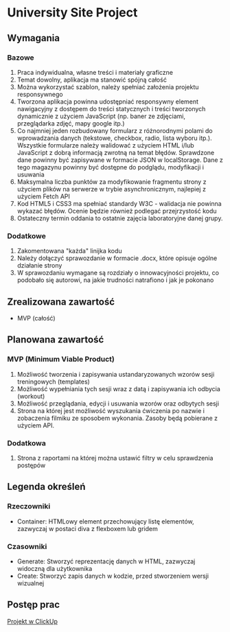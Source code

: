 # University Site Project
## Wymagania
### Bazowe
1. Praca indywidualna, własne treści i materiały graficzne
2. Temat dowolny, aplikacja ma stanowić spójną całość
3. Można wykorzystać szablon, należy spełniać założenia projektu responsywnego
4. Tworzona aplikacja powinna udostępniać responsywny element nawigacyjny z dostępem do treści statycznych i treści tworzonych dynamicznie z użyciem JavaScript (np. baner ze zdjęciami, przeglądarka zdjęć, mapy google itp.)
5. Co najmniej jeden rozbudowany formularz z różnorodnymi polami do wprowadzania danych (tekstowe, checkbox, radio, lista wyboru itp.). Wszystkie formularze należy walidować z użyciem  HTML i/lub JavaScript z dobrą informacją zwrotną na temat błędów. Sprawdzone dane powinny być zapisywane w formacie JSON w localStorage. Dane z tego magazynu powinny być dostępne do podglądu, modyfikacji i usuwania
6. Maksymalna liczba punktów za modyfikowanie fragmentu strony z użyciem plików na serwerze w trybie asynchronicznym, najlepiej z użyciem Fetch API
7. Kod HTML5 i CSS3 ma spełniać standardy W3C - walidacja nie powinna wykazać błędów. Ocenie będzie również podlegać przejrzystość kodu
8. Ostateczny termin oddania to ostatnie zajęcia laboratoryjne danej grupy.
### Dodatkowe
1. Zakomentowana "każda" linijka kodu
2. Należy dołączyć sprawozdanie w formacie .docx, które opisuje ogólne działanie strony
3. W sprawozdaniu wymagane są rozdziały o innowacyjności projektu, co podobało się autorowi, na jakie trudności natrafiono i jak je pokonano

## Zrealizowana zawartość
- MVP (całość)

## Planowana zawartość
### MVP (Minimum Viable Product)
1. Możliwość tworzenia i zapisywania ustandaryzowanych wzorów sesji treningowych (templates)
2. Możliwość wypełniania tych sesji wraz z datą i zapisywania ich odbycia (workout)
3. Możliwość przeglądania, edycji i usuwania wzorów oraz odbytych sesji
4. Strona na której jest możliwość wyszukania ćwiczenia po nazwie i zobaczenia filmiku ze sposobem wykonania. Zasoby będą pobierane z użyciem API.

### Dodatkowa
1. Strona z raportami na której można ustawić filtry w celu sprawdzenia postępów

## Legenda określeń
### Rzeczowniki
- Container: HTMLowy element przechowujący listę elementów, zazwyczaj w postaci diva z flexboxem lub gridem
### Czasowniki
- Generate: Stworzyć reprezentację danych w HTML, zazwyczaj widoczną dla użytkownika
- Create: Stworzyć zapis danych w kodzie, przed stworzeniem wersji wizualnej

## Postęp prac
[Projekt w ClickUp](https://sharing.clickup.com/4587389/b/h/6-198436627-2/2f6652c2297d8fd)
